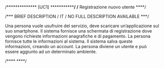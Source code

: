 
/************** [UC1] ***************/ 
/**** Registrazione nuovo utente ****/

/*** BRIEF DESCRIPTION / IT / NO FULL DESCRIPTION AVAILABLE ***/

Una persona vuole usufruire del servizio, deve scaricare un’applicazione sul suo smartphone. 
Il sistema fornisce una schermata di registrazione dove vengono richieste informazioni anagrafiche 
e di pagamento. La persona fornisce tutte le informazioni al sistema. Il sistema salva queste informazioni,
creando un account. La persona diviene un utente e può essere aggiunto ad un determinato ambiente.


/**** ****/